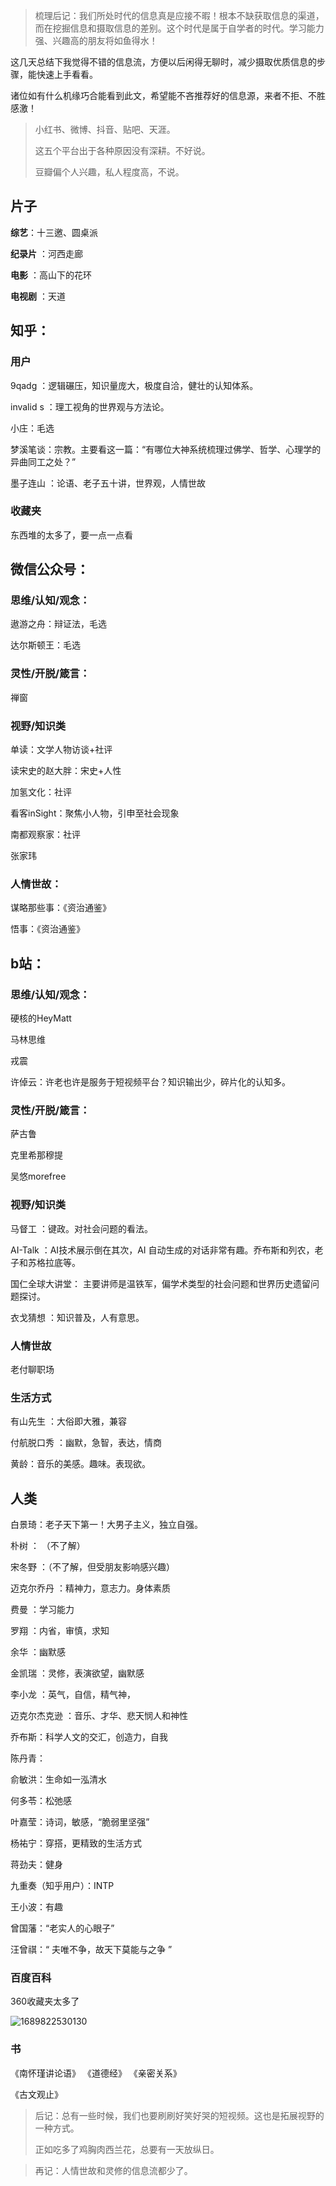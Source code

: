 > 梳理后记：我们所处时代的信息真是应接不暇！根本不缺获取信息的渠道，而在挖掘信息和摄取信息的差别。这个时代是属于自学者的时代。学习能力强、兴趣高的朋友将如鱼得水！

这几天总结下我觉得不错的信息流，方便以后闲得无聊时，减少摄取优质信息的步骤，能快速上手看看。

诸位如有什么机缘巧合能看到此文，希望能不吝推荐好的信息源，来者不拒、不胜感激！

> 小红书、微博、抖音、贴吧、天涯。
>
> 这五个平台出于各种原因没有深耕。不好说。
>
> 豆瓣偏个人兴趣，私人程度高，不说。



## 片子

**综艺**：十三邀、圆桌派

**纪录片**  ：河西走廊

**电影** ：高山下的花环

**电视剧** ：天道



## 知乎：

### 用户

9qadg ：逻辑碾压，知识量庞大，极度自洽，健壮的认知体系。

invalid s ：理工视角的世界观与方法论。

小庄：毛选

梦溪笔谈：宗教。主要看这一篇：“有哪位大神系统梳理过佛学、哲学、心理学的异曲同工之处？”

墨子连山 ：论语、老子五十讲，世界观，人情世故



### 收藏夹

东西堆的太多了，要一点一点看





## 微信公众号：



### 思维/认知/观念：

遨游之舟：辩证法，毛选

达尔斯顿王：毛选



### 灵性/开脱/箴言：

禅窗





### 视野/知识类

单读：文学人物访谈+社评

读宋史的赵大胖：宋史+人性

加氢文化：社评

看客inSight：聚焦小人物，引申至社会现象

南都观察家：社评

张家玮

### 人情世故：

谋略那些事：《资治通鉴》

悟事：《资治通鉴》



## b站：



### 思维/认知/观念：

硬核的HeyMatt

马林思维

戎震

许倬云：许老也许是服务于短视频平台？知识输出少，碎片化的认知多。



### 灵性/开脱/箴言：

萨古鲁

克里希那穆提

吴悠morefree



### 视野/知识类

马督工 ：键政。对社会问题的看法。

AI-Talk ：AI技术展示倒在其次，AI 自动生成的对话非常有趣。乔布斯和列农，老子和苏格拉底等。

国仁全球大讲堂： 主要讲师是温铁军，偏学术类型的社会问题和世界历史遗留问题探讨。

衣戈猜想 ：知识普及，人有意思。



### 人情世故

老付聊职场







### 生活方式

有山先生 ：大俗即大雅，兼容

付航脱口秀 ：幽默，急智，表达，情商

黄龄：音乐的美感。趣味。表现欲。



## 人类

白景琦：老子天下第一！大男子主义，独立自强。

朴树 ： （不了解）

宋冬野 ：（不了解，但受朋友影响感兴趣）

迈克尔乔丹 ：精神力，意志力。身体素质

费曼 ：学习能力

罗翔 ：内省，审慎，求知

余华 ：幽默感

金凯瑞 ：灵修，表演欲望，幽默感

李小龙  ：英气，自信，精气神，

迈克尔杰克逊 ：音乐、才华、悲天悯人和神性

乔布斯：科学人文的交汇，创造力，自我

陈丹青：

俞敏洪：生命如一泓清水

何多苓：松弛感

叶嘉莹：诗词，敏感，“脆弱里坚强”

杨祐宁：穿搭，更精致的生活方式

蒋劲夫：健身

九重奏（知乎用户）：INTP

王小波：有趣

曾国藩：“老实人的心眼子”

汪曾祺：“ 夫唯不争，故天下莫能与之争 ”

### 百度百科

360收藏夹太多了

![1689822530130](C:\Users\fancyzzz\AppData\Roaming\Typora\typora-user-images\1689822530130.png)

### 书

《南怀瑾讲论语》
《道德经》
《亲密关系》

《古文观止》



> 后记：总有一些时候，我们也要刷刷好笑好哭的短视频。这也是拓展视野的一种方式。
>
> 正如吃多了鸡胸肉西兰花，总要有一天放纵日。

> 再记：人情世故和灵修的信息流都少了。